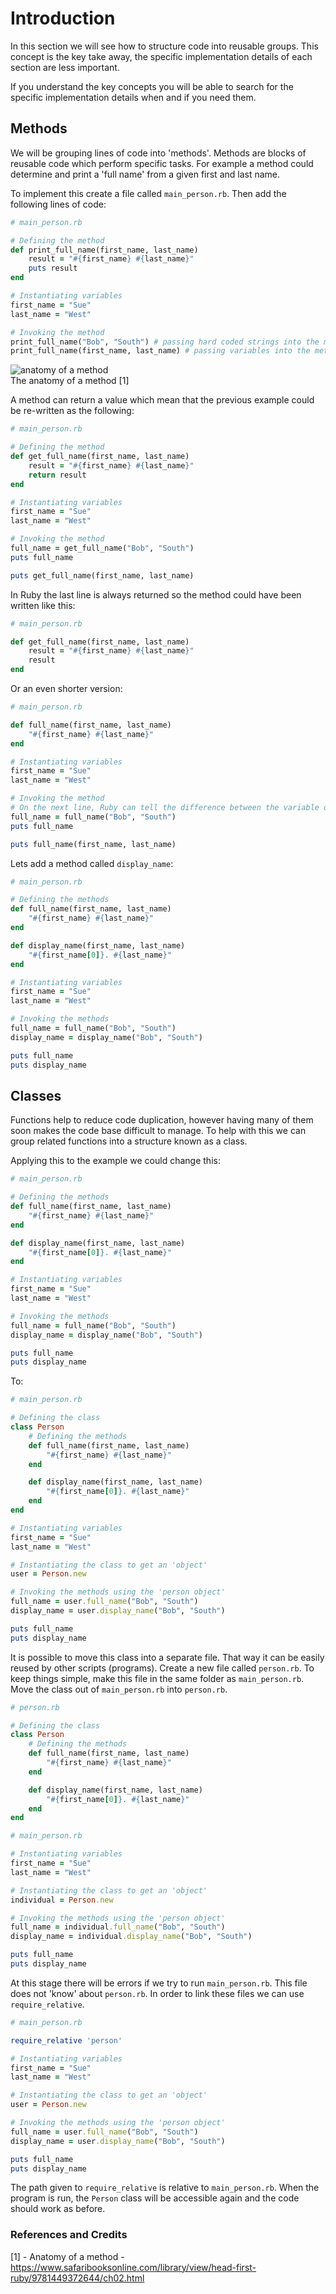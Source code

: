 # Introduction

In this section we will see how to structure code into reusable groups. This concept is the key take away, the specific implementation details of each section are less important. 

If you understand the key concepts you will be able to search for the specific implementation details when and if you need them.

## Methods

We will be grouping lines of code into 'methods'. Methods are blocks of reusable code which perform specific tasks. For example a method could determine and print a 'full name' from a given first and last name.

To implement this create a file called `main_person.rb`. Then add the following lines of code:

```ruby
# main_person.rb

# Defining the method
def print_full_name(first_name, last_name)
	result = "#{first_name} #{last_name}"
	puts result
end

# Instantiating variables 
first_name = "Sue"
last_name = "West"

# Invoking the method
print_full_name("Bob", "South") # passing hard coded strings into the method
print_full_name(first_name, last_name) # passing variables into the method
```

![anatomy of a method](https://www.safaribooksonline.com/library/view/head-first-ruby/9781449372644/graphics/f0036-01.jpg)  
The anatomy of a method [1]



A method can return a value which mean that the previous example could be re-written as the following:

```ruby
# main_person.rb

# Defining the method
def get_full_name(first_name, last_name)
	result = "#{first_name} #{last_name}"
	return result
end

# Instantiating variables 
first_name = "Sue"
last_name = "West"

# Invoking the method
full_name = get_full_name("Bob", "South")
puts full_name

puts get_full_name(first_name, last_name)

```

In Ruby the last line is always returned so the method could have been written like this:

```ruby
# main_person.rb

def get_full_name(first_name, last_name)
	result = "#{first_name} #{last_name}"
	result
end
```

Or an even shorter version:

```ruby
# main_person.rb

def full_name(first_name, last_name)
	"#{first_name} #{last_name}"
end

# Instantiating variables 
first_name = "Sue"
last_name = "West"

# Invoking the method
# On the next line, Ruby can tell the difference between the variable on the left and the method call on the right
full_name = full_name("Bob", "South") 
puts full_name

puts full_name(first_name, last_name)
```

Lets add a method called `display_name`: 

```ruby
# main_person.rb

# Defining the methods
def full_name(first_name, last_name)
	"#{first_name} #{last_name}"
end

def display_name(first_name, last_name)
	"#{first_name[0]}. #{last_name}"
end

# Instantiating variables 
first_name = "Sue"
last_name = "West"

# Invoking the methods
full_name = full_name("Bob", "South")
display_name = display_name("Bob", "South")

puts full_name
puts display_name

```

## Classes

Functions help to reduce code duplication, however having many of them soon makes the code base difficult to manage. To help with this we can group related functions into a structure known as a class. 

Applying this to the example we could change this:

```ruby
# main_person.rb

# Defining the methods
def full_name(first_name, last_name)
	"#{first_name} #{last_name}"
end

def display_name(first_name, last_name)
	"#{first_name[0]}. #{last_name}"
end

# Instantiating variables 
first_name = "Sue"
last_name = "West"

# Invoking the methods
full_name = full_name("Bob", "South")
display_name = display_name("Bob", "South")

puts full_name
puts display_name

```
To:

```ruby
# main_person.rb

# Defining the class
class Person
	# Defining the methods
	def full_name(first_name, last_name)
		"#{first_name} #{last_name}"
	end

	def display_name(first_name, last_name)
		"#{first_name[0]}. #{last_name}"
	end
end

# Instantiating variables 
first_name = "Sue"
last_name = "West"

# Instantiating the class to get an 'object'
user = Person.new

# Invoking the methods using the 'person object'
full_name = user.full_name("Bob", "South")
display_name = user.display_name("Bob", "South")

puts full_name
puts display_name
```

It is possible to move this class into a separate file. That way it can be easily reused by other scripts (programs). Create a new file called `person.rb`. To keep things simple, make this file in the same folder as `main_person.rb`. Move the class out of `main_person.rb` into `person.rb`. 

```ruby
# person.rb

# Defining the class
class Person
	# Defining the methods
	def full_name(first_name, last_name)
		"#{first_name} #{last_name}"
	end

	def display_name(first_name, last_name)
		"#{first_name[0]}. #{last_name}"
	end
end
```

```ruby
# main_person.rb

# Instantiating variables 
first_name = "Sue"
last_name = "West"

# Instantiating the class to get an 'object'
individual = Person.new

# Invoking the methods using the 'person object'
full_name = individual.full_name("Bob", "South")
display_name = individual.display_name("Bob", "South")

puts full_name
puts display_name
```
At this stage there will be errors if we try to run `main_person.rb`. This file does not 'know' about `person.rb`. In order to link these files we can use `require_relative`. 

```ruby
# main_person.rb

require_relative 'person'

# Instantiating variables 
first_name = "Sue"
last_name = "West"

# Instantiating the class to get an 'object'
user = Person.new

# Invoking the methods using the 'person object'
full_name = user.full_name("Bob", "South")
display_name = user.display_name("Bob", "South")

puts full_name
puts display_name
```

The path given to `require_relative` is relative to `main_person.rb`. When the program is run, the `Person` class will be accessible again and the code should work as before. 

### References and Credits
[1] - Anatomy of a method - https://www.safaribooksonline.com/library/view/head-first-ruby/9781449372644/ch02.html
